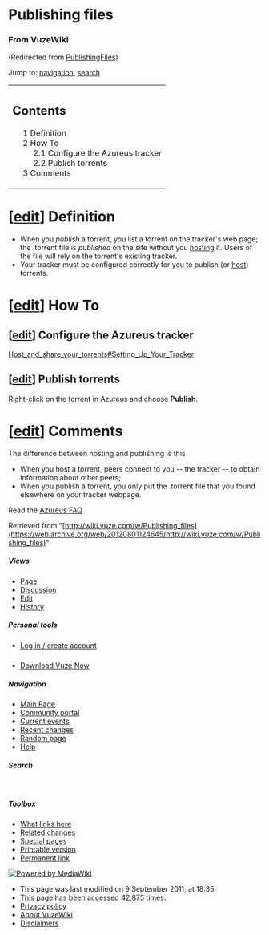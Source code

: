 <div id="globalWrapper">

<div id="column-content">

<div id="content">

<span id="top"></span>

# Publishing files

<div id="bodyContent">

### From VuzeWiki

<div id="contentSub">

(Redirected from
[PublishingFiles](/web/20120801124645/http://wiki.vuze.com/mediawiki/index.php?title=PublishingFiles&redirect=no "PublishingFiles"))

</div>

<div id="jump-to-nav">

Jump to: [navigation](#column-one), [search](#searchInput)

</div>

<table id="toc" class="toc" data-summary="Contents">
<colgroup>
<col style="width: 100%" />
</colgroup>
<tbody>
<tr class="odd">
<td><div id="toctitle">
<h2 id="contents">Contents</h2>
</div>
<ul>
<li><a href="#Definition"><span class="tocnumber">1</span> <span class="toctext">Definition</span></a></li>
<li><a href="#How_To"><span class="tocnumber">2</span> <span class="toctext">How To</span></a>
<ul>
<li><a href="#Configure_the_Azureus_tracker"><span class="tocnumber">2.1</span> <span class="toctext">Configure the Azureus tracker</span></a></li>
<li><a href="#Publish_torrents"><span class="tocnumber">2.2</span> <span class="toctext">Publish torrents</span></a></li>
</ul></li>
<li><a href="#Comments"><span class="tocnumber">3</span> <span class="toctext">Comments</span></a></li>
</ul></td>
</tr>
</tbody>
</table>

<span id="Definition"></span>

# <span class="editsection">\[[edit](/web/20120801124645/http://wiki.vuze.com/mediawiki/index.php?title=Publishing_files&action=edit&section=1 "Edit section: Definition")\]</span> <span class="mw-headline">Definition</span>

-   When you *publish* a torrent, you list a torrent on the tracker's
    web page; the .torrent file is *published* on the site without you
    <a href="/web/20120801124645/http://wiki.vuze.com/w/HostingFiles" class="mw-redirect" title="HostingFiles">hosting</a>
    it. Users of the file will rely on the torrent's existing tracker.
-   Your tracker must be configured correctly for you to publish (or
    <a href="/web/20120801124645/http://wiki.vuze.com/w/HostingFiles" class="mw-redirect" title="HostingFiles">host</a>)
    torrents.

<span id="How_To"></span>

# <span class="editsection">\[[edit](/web/20120801124645/http://wiki.vuze.com/mediawiki/index.php?title=Publishing_files&action=edit&section=2 "Edit section: How To")\]</span> <span class="mw-headline">How To</span>

<span id="Configure_the_Azureus_tracker"></span>

## <span class="editsection">\[[edit](/web/20120801124645/http://wiki.vuze.com/mediawiki/index.php?title=Publishing_files&action=edit&section=3 "Edit section: Configure the Azureus tracker")\]</span> <span class="mw-headline">Configure the Azureus tracker</span>

[Host_and_share_your_torrents#Setting_Up_Your_Tracker](/web/20120801124645/http://wiki.vuze.com/w/Host_and_share_your_torrents#Setting_Up_Your_Tracker "Host and share your torrents")

<span id="Publish_torrents"></span>

## <span class="editsection">\[[edit](/web/20120801124645/http://wiki.vuze.com/mediawiki/index.php?title=Publishing_files&action=edit&section=4 "Edit section: Publish torrents")\]</span> <span class="mw-headline">Publish torrents</span>

Right-click on the torrent in Azureus and choose **Publish**.

<span id="Comments"></span>

# <span class="editsection">\[[edit](/web/20120801124645/http://wiki.vuze.com/mediawiki/index.php?title=Publishing_files&action=edit&section=5 "Edit section: Comments")\]</span> <span class="mw-headline">Comments</span>

The difference between hosting and publishing is this  

-   When you host a torrent, peers connect to you -- the tracker -- to
    obtain information about other peers;
-   When you publish a torrent, you only put the .torrent file that you
    found elsewhere on your tracker webpage.

<span class="small">Read the
<a href="/web/20120801124645/http://wiki.vuze.com/w/AzureusFAQ" class="mw-redirect" title="AzureusFAQ">Azureus FAQ</a></span>

<div class="printfooter">

Retrieved from
"[http://wiki.vuze.com/w/Publishing_files](https://web.archive.org/web/20120801124645/http://wiki.vuze.com/w/Publishing_files)"

</div>

<div class="visualClear">

</div>

</div>

</div>

</div>

<div id="column-one">

<div id="p-cactions" class="portlet">

##### Views

<div class="pBody">

-   <span
    id="ca-nstab-main">[Page](/web/20120801124645/http://wiki.vuze.com/w/Publishing_files "View the content page [c]")</span>
-   <span
    id="ca-talk">[Discussion](/web/20120801124645/http://wiki.vuze.com/mediawiki/index.php?title=Talk:Publishing_files&action=edit&redlink=1 "Discussion about the content page [t]")</span>
-   <span
    id="ca-edit">[Edit](/web/20120801124645/http://wiki.vuze.com/mediawiki/index.php?title=Publishing_files&action=edit "You can edit this page.
    Please use the preview button before saving [e]")</span>
-   <span
    id="ca-history">[History](/web/20120801124645/http://wiki.vuze.com/mediawiki/index.php?title=Publishing_files&action=history "Past revisions of this page [h]")</span>

</div>

</div>

<div id="p-personal" class="portlet">

##### Personal tools

<div class="pBody">

-   <span id="pt-login">[Log in / create
    account](/web/20120801124645/http://wiki.vuze.com/mediawiki/index.php?title=Special:UserLogin&returnto=Publishing_files "You are encouraged to log in; however, it is not mandatory [o]")</span>

</div>

</div>

<div id="p-logo" class="portlet">

[](/web/20120801124645/http://wiki.vuze.com/w/Main_Page "Visit the main page [z]")

</div>

<div id="p-" class="generated-sidebar portlet">

##### 

<div class="pBody">

-   <span id="n-Download-Vuze-Now">[Download Vuze
    Now](https://web.archive.org/web/20120801124645/http://www.vuze.com/download)</span>

</div>

</div>

<div id="p-navigation" class="generated-sidebar portlet">

##### Navigation

<div class="pBody">

-   <span id="n-mainpage-description">[Main
    Page](/web/20120801124645/http://wiki.vuze.com/w/Main_Page)</span>
-   <span id="n-portal">[Community
    portal](/web/20120801124645/http://wiki.vuze.com/w/VuzeWiki:Community_Portal "About the project, what you can do, where to find things")</span>
-   <span id="n-currentevents">[Current
    events](/web/20120801124645/http://wiki.vuze.com/w/VuzeWiki:Current_events "Find background information on current events")</span>
-   <span id="n-recentchanges">[Recent
    changes](/web/20120801124645/http://wiki.vuze.com/w/Special:RecentChanges "The list of recent changes in the wiki [r]")</span>
-   <span id="n-randompage">[Random
    page](/web/20120801124645/http://wiki.vuze.com/w/Special:Random "Load a random page [x]")</span>
-   <span
    id="n-help">[Help](/web/20120801124645/http://wiki.vuze.com/w/Help:Contents "The place to find out")</span>

</div>

</div>

<div id="p-search" class="portlet">

##### Search

<div id="searchBody" class="pBody">

<div>

 

</div>

</div>

</div>

<div id="p-tb" class="portlet">

##### Toolbox

<div class="pBody">

-   <span id="t-whatlinkshere">[What links
    here](/web/20120801124645/http://wiki.vuze.com/w/Special:WhatLinksHere/Publishing_files "List of all wiki pages that link here [j]")</span>
-   <span id="t-recentchangeslinked">[Related
    changes](/web/20120801124645/http://wiki.vuze.com/w/Special:RecentChangesLinked/Publishing_files "Recent changes in pages linked from this page [k]")</span>
-   <span id="t-specialpages">[Special
    pages](/web/20120801124645/http://wiki.vuze.com/w/Special:SpecialPages "List of all special pages [q]")</span>
-   <span id="t-print">[Printable
    version](/web/20120801124645/http://wiki.vuze.com/mediawiki/index.php?title=Publishing_files&printable=yes "Printable version of this page [p]")</span>
-   <span id="t-permalink">[Permanent
    link](/web/20120801124645/http://wiki.vuze.com/mediawiki/index.php?title=Publishing_files&oldid=11128 "Permanent link to this revision of the page")</span>

</div>

</div>

</div>

<div class="visualClear">

</div>

<div id="footer">

<div id="f-poweredbyico">

[![Powered by
MediaWiki](/web/20120801124645im_/http://wiki.vuze.com/mediawiki/skins/common/images/poweredby_mediawiki_88x31.png)](https://web.archive.org/web/20120801124645/http://www.mediawiki.org/)

</div>

-   <span id="lastmod">This page was last modified on 9 September 2011,
    at 18:35.</span>
-   <span id="viewcount">This page has been accessed 42,875
    times.</span>
-   <span id="privacy">[Privacy
    policy](/web/20120801124645/http://wiki.vuze.com/w/VuzeWiki:Privacy_policy "VuzeWiki:Privacy policy")</span>
-   <span id="about">[About
    VuzeWiki](/web/20120801124645/http://wiki.vuze.com/w/VuzeWiki:About "VuzeWiki:About")</span>
-   <span
    id="disclaimer">[Disclaimers](/web/20120801124645/http://wiki.vuze.com/w/VuzeWiki:General_disclaimer "VuzeWiki:General disclaimer")</span>

</div>

</div>

